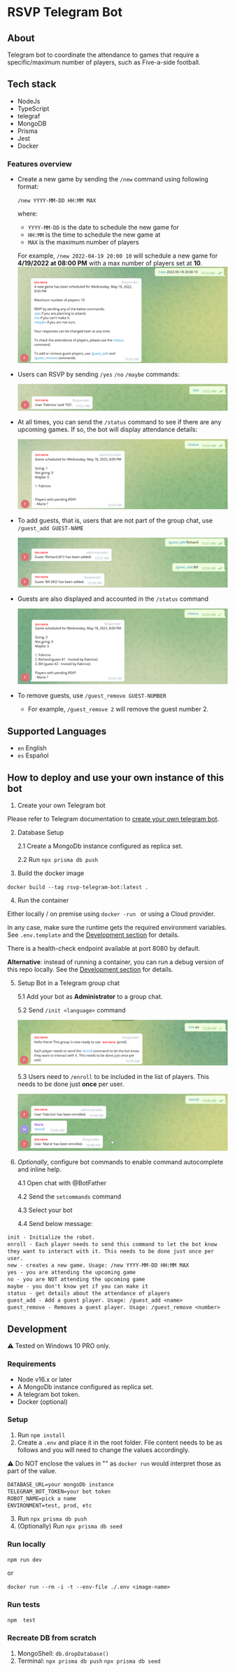 # RSVP Telegram Bot

## About

Telegram bot to coordinate the attendance to games that require a specific/maximum number of players, such as Five-a-side football.
## Tech stack

- NodeJs
- TypeScript
- telegraf
- MongoDB
- Prisma
- Jest
- Docker

### Features overview

- Create a new game by sending the `/new` command using following format: 
    
    `/new YYYY-MM-DD HH:MM MAX`

    where:
    - `YYYY-MM-DD` is the date to schedule the new game for
    - `HH:MM` is the time to schedule the new game at
    - `MAX` is the maximum number of players
    
    For example, `/new 2022-04-19 20:00 10` will schedule a new game for **4/19/2022 at 08:00 PM** with a max number of players set at **10**.
    ![Screenshot of Sending /new command.](/assets/03-NewGame.png "Sending /new command")

- Users can RSVP by sending `/yes` `/no` `/maybe` commands:

    ![Screenshot of Sending /yes command.](/assets/04-RSVP.png "Sending /yes command")

- At all times, you can send the `/status` command to see if there are any upcoming games. If so, the bot will display attendance details:

    ![Screenshot of Sending /status command.](/assets/05-Status.png "Sending /status command")

- To add guests, that is, users that are not part of the group chat, use `/guest_add GUEST-NAME`

    ![Screenshot of Sending /guest_add commands.](/assets/06-AddGuests.png "Sending /guest_add command")

- Guests are also displayed and accounted in the `/status` command 

    ![Screenshot of Sending /status command when there are guests.](/assets/07-StatusWithGuests.png "Sending /status command when there are guests")

- To remove guests, use `/guest_remove GUEST-NUMBER`

    - For example, `/guest_remove 2` will remove the guest number 2.

## Supported Languages

- `en` English
- `es` Español

## How to deploy and use your own instance of this bot

1. Create your own Telegram bot

Please refer to Telegram documentation to [create your own telegram bot](https://core.telegram.org/bots#3-how-do-i-create-a-bot).

2. Database Setup

    2.1 Create a MongoDb instance configured as replica set.

    2.2 Run `npx prisma db push` 

3. Build the docker image

`docker build --tag rsvp-telegram-bot:latest .`

4. Run the container

Either locally / on premise using `docker -run ` or using a Cloud provider.

In any case, make sure the runtime gets the required environment variables. See `.env.template` and the [Development section](#Development) for details.

There is a health-check endpoint available at port 8080 by default.

**Alternative**: instead of running a container, you can run a debug version of this repo locally. See the [Development section](#Development) for details.

5. Setup Bot in a Telegram group chat

    5.1 Add your bot as **Administrator** to a group chat.
    
    5.2 Send `/init <language>` command
            
    ![Screenshot of Sending /init command.](/assets/01-Init.png "Sending /init command")
    
    5.3 Users need to `/enroll` to be included in the list of players. This needs to be done just **once** per user.
    
    ![Screenshot of Sending /enroll command.](/assets/02-Enroll.png "Sending /enroll command")

6. _Optionally_, configure bot commands to enable command autocomplete and inline help.

    4.1 Open chat with @BotFather

    4.2 Send the `setcommands` command

    4.3 Select your bot

    4.4 Send below message:
```
init - Initialize the robot.
enroll - Each player needs to send this command to let the bot know they want to interact with it. This needs to be done just once per user.
new - creates a new game. Usage: /new YYYY-MM-DD HH:MM MAX
yes - you are attending the upcoming game
no - you are NOT attending the upcoming game
maybe - you don't know yet if you can make it
status - get details about the attendance of players
guest_add - Add a guest player. Usage: /guest_add <name>
guest_remove - Removes a guest player. Usage: /guest_remove <number>
```

## Development

⚠ Tested on Windows 10 PRO only.

### Requirements

- Node v16.x or later
- A MongoDb instance configured as replica set.
- A telegram bot token.
- Docker (optional)

### Setup

1. Run `npm install`
2. Create a `.env` and place it in the root folder. File content needs to be as follows and you will need to change the values accordingly.

⚠ Do NOT enclose the values in "" as `docker run` would interpret those as part of the value.

```
DATABASE_URL=your mongoDb instance
TELEGRAM_BOT_TOKEN=your bot token
ROBOT_NAME=pick a name
ENVIRONMENT=test, prod, etc
```
3. Run `npx prisma db push`
4. (Optionally) Run `npx prisma db seed`

### Run locally

`npm run dev`

or 

`docker run --rm -i -t --env-file ./.env <image-name>`

### Run tests

`npm  test`

### Recreate DB from scratch

1. MongoShell: `db.dropDatabase()`
2. Terminal:
    `npx prisma db push`
    `npx prisma db seed`
